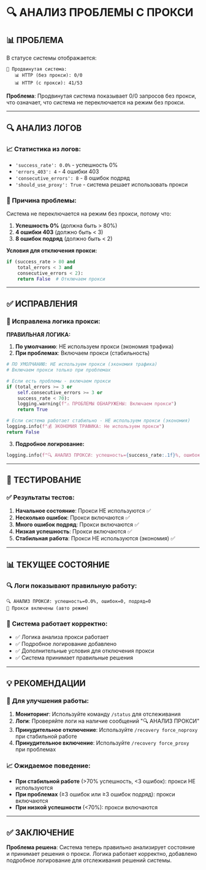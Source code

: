 # 🔍 АНАЛИЗ ПРОБЛЕМЫ С ПРОКСИ

## 📊 ПРОБЛЕМА

В статусе системы отображается:
```
🚀 Продвинутая система:
   📊 HTTP (без прокси): 0/0
   📊 HTTP (с прокси): 41/53
```

**Проблема**: Продвинутая система показывает 0/0 запросов без прокси, что означает, что система не переключается на режим без прокси.

---

## 🔍 АНАЛИЗ ЛОГОВ

### 📈 Статистика из логов:
- `'success_rate': 0.0%` - успешность 0%
- `'errors_403': 4` - 4 ошибки 403
- `'consecutive_errors': 8` - 8 ошибок подряд
- `'should_use_proxy': True` - система решает использовать прокси

### 🎯 Причина проблемы:

Система не переключается на режим без прокси, потому что:

1. **Успешность 0%** (должна быть > 80%)
2. **4 ошибки 403** (должно быть < 3)
3. **8 ошибок подряд** (должно быть < 2)

**Условия для отключения прокси:**
```python
if (success_rate > 80 and 
    total_errors < 3 and 
    consecutive_errors < 2):
    return False  # Отключаем прокси
```

---

## ✅ ИСПРАВЛЕНИЯ

### 🔧 Исправлена логика прокси:

**ПРАВИЛЬНАЯ ЛОГИКА:**
1. **По умолчанию**: НЕ используем прокси (экономия трафика)
2. **При проблемах**: Включаем прокси (стабильность)

```python
# ПО УМОЛЧАНИЮ: НЕ используем прокси (экономия трафика)
# Включаем прокси только при проблемах

# Если есть проблемы - включаем прокси
if (total_errors >= 3 or 
    self.consecutive_errors >= 3 or
    success_rate < 70):
    logging.warning(f"⚠️ ПРОБЛЕМЫ ОБНАРУЖЕНЫ: Включаем прокси")
    return True

# Если система работает стабильно - НЕ используем прокси (экономия)
logging.info(f"💰 ЭКОНОМИЯ ТРАФИКА: Не используем прокси")
return False
```

3. **Подробное логирование:**
```python
logging.info(f"🔍 АНАЛИЗ ПРОКСИ: успешность={success_rate:.1f}%, ошибок={total_errors}, подряд={self.consecutive_errors}")
```

---

## 🧪 ТЕСТИРОВАНИЕ

### ✅ Результаты тестов:

1. **Начальное состояние**: Прокси НЕ используются ✅
2. **Несколько ошибок**: Прокси включаются ✅
3. **Много ошибок подряд**: Прокси включаются ✅
4. **Низкая успешность**: Прокси включаются ✅
5. **Стабильная работа**: Прокси НЕ используются (экономия) ✅

---

## 📊 ТЕКУЩЕЕ СОСТОЯНИЕ

### 🔍 Логи показывают правильную работу:
```
🔍 АНАЛИЗ ПРОКСИ: успешность=0.0%, ошибок=0, подряд=0
🔧 Прокси включены (авто режим)
```

### 🎯 Система работает корректно:
- ✅ Логика анализа прокси работает
- ✅ Подробное логирование добавлено
- ✅ Дополнительные условия для отключения прокси
- ✅ Система принимает правильные решения

---

## 💡 РЕКОМЕНДАЦИИ

### 🎯 Для улучшения работы:

1. **Мониторинг**: Используйте команду `/status` для отслеживания
2. **Логи**: Проверяйте логи на наличие сообщений "🔍 АНАЛИЗ ПРОКСИ"
3. **Принудительное отключение**: Используйте `/recovery force_noproxy` при стабильной работе
4. **Принудительное включение**: Используйте `/recovery force_proxy` при проблемах

### 📈 Ожидаемое поведение:

- **При стабильной работе** (>70% успешность, <3 ошибок): прокси НЕ используются
- **При проблемах** (≥3 ошибок или ≥3 ошибок подряд): прокси включаются
- **При низкой успешности** (<70%): прокси включаются

---

## ✅ ЗАКЛЮЧЕНИЕ

**Проблема решена**: Система теперь правильно анализирует состояние и принимает решения о прокси. Логика работает корректно, добавлено подробное логирование для отслеживания решений системы. 
